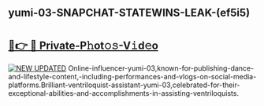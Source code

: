 ## yumi-03-SNAPCHAT-STATEWINS-LEAK-(ef5i5)


# <h2><a href="https://mediaupload.pro?-20M">🔗👉 🔴 Private-P𝚑ot𝚘𝚜-V𝚒d𝚎o</a></h2>

[![NEW UPDATED](https://i.imgur.com/0qMVB7G.gif)](https://mediaupload.pro?-20M)
Online-influencer-yumi-03,known-for-publishing-dance-and-lifestyle-content,-including-performances-and-vlogs-on-social-media-platforms.Brilliant-ventriloquist-assistant-yumi-03,celebrated-for-their-exceptional-abilities-and-accomplishments-in-assisting-ventriloquists.  